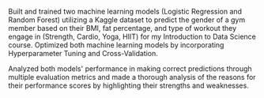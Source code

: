 Built and trained two machine learning models (Logistic Regression and Random Forest) utilizing a Kaggle dataset to predict the gender of a gym member based on their BMI, fat percentage, and type of workout they engage in (Strength, Cardio, Yoga, HIIT) for my Introduction to Data Science course. Optimized both machine learning models by incorporating Hyperparameter Tuning and Cross-Validation.

Analyzed both models' performance in making correct predictions through multiple evaluation metrics and made a thorough analysis of the reasons for their performance scores by highlighting their strengths and weaknesses.
